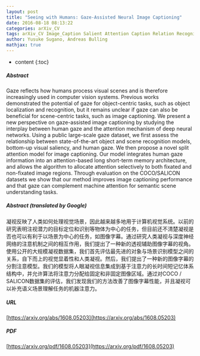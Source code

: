 ```yaml
---
layout: post
title: "Seeing with Humans: Gaze-Assisted Neural Image Captioning"
date: 2016-08-18 08:13:22
categories: arXiv_CV
tags: arXiv_CV Image_Caption Salient Attention Caption Relation Recognition
author: Yusuke Sugano, Andreas Bulling
mathjax: true
---
```


* content
{:toc}

##### Abstract
Gaze reflects how humans process visual scenes and is therefore increasingly used in computer vision systems. Previous works demonstrated the potential of gaze for object-centric tasks, such as object localization and recognition, but it remains unclear if gaze can also be beneficial for scene-centric tasks, such as image captioning. We present a new perspective on gaze-assisted image captioning by studying the interplay between human gaze and the attention mechanism of deep neural networks. Using a public large-scale gaze dataset, we first assess the relationship between state-of-the-art object and scene recognition models, bottom-up visual saliency, and human gaze. We then propose a novel split attention model for image captioning. Our model integrates human gaze information into an attention-based long short-term memory architecture, and allows the algorithm to allocate attention selectively to both fixated and non-fixated image regions. Through evaluation on the COCO/SALICON datasets we show that our method improves image captioning performance and that gaze can complement machine attention for semantic scene understanding tasks.

##### Abstract (translated by Google)
凝视反映了人类如何处理视觉场景，因此越来越多地用于计算机视觉系统。以前的研究表明注视潜力的目标定位和识别等物体为中心的任务，但目前还不清楚凝视是否也可以有利于以场景为中心的任务，如图像字幕。通过研究人类凝视与深度神经网络的注意机制之间的相互作用，我们提出了一种新的透视辅助图像字幕的视角。使用公开的大规模凝视数据集，我们首先评估最先进的对象与场景识别模型之间的关系，自下而上的视觉显着性和人类凝视。然后，我们提出了一种新的图像字幕的分割注意模型。我们的模型将人眼凝视信息集成到基于注意力的长时间短记忆体系结构中，并允许算法将注意力分配给固定和非固定图像区域。通过对COCO / SALICON数据集的评估，我们发现我们的方法改善了图像字幕性能，并且凝视可以补充语义场景理解任务的机器注意力。

##### URL
[https://arxiv.org/abs/1608.05203](https://arxiv.org/abs/1608.05203)

##### PDF
[https://arxiv.org/pdf/1608.05203](https://arxiv.org/pdf/1608.05203)

